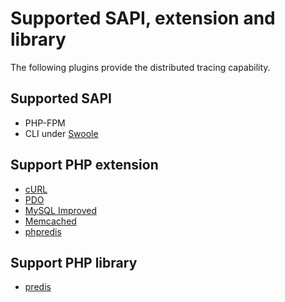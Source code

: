 # Supported SAPI, extension and library

The following plugins provide the distributed tracing capability.

## Supported SAPI

* PHP-FPM
* CLI under [Swoole](https://www.swoole.com/)

## Support PHP extension

* [cURL](https://www.php.net/manual/en/book.curl.php#book.curl)
* [PDO](https://www.php.net/manual/en/book.pdo.php)
* [MySQL Improved](https://www.php.net/manual/en/book.mysqli.php)
* [Memcached](https://www.php.net/manual/en/book.memcached.php)
* [phpredis](https://github.com/phpredis/phpredis)

## Support PHP library

* [predis](https://github.com/predis/predis)

